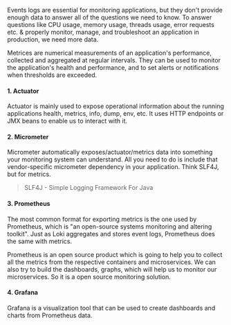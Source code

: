 Events logs are essential for monitoring applications, but they don't provide enough data to answer all of the questions we need to know. To answer questions like CPU usage, memory usage, threads usage, error requests etc. & properly monitor, manage, and troubleshoot an application in production, we need more data.

Metrices are numerical measurements of an application's performance, collected and aggregated at regular intervals. They can be used to monitor the application's health and performance, and to set alerts or notifications when thresholds are exceeded.


#### 1. Actuator
Actuator is mainly used to expose operational information about the running applications health, metrics, info, dump, env, etc. It uses HTTP endpoints or JMX beans to enable us to interact with it.

#### 2. Micrometer
Micrometer automatically exposes/actuator/metrics data into something your monitoring system can understand. All you need to do is include that vendor-specific micrometer dependency in your application. Think SLF4J, but for metrics.


> SLF4J - Simple Logging Framework For Java


#### 3. Prometheus
The most common format for exporting metrics is the one used by Prometheus, which is "an open-source systems monitoring and altering toolkit". Just as Loki aggregates and stores event logs, Prometheus does the same with metrics.

Prometheus is an open source product which is going to help you to collect all the metrics from the respective containers and microservices. We can also try to build the dashboards, graphs, which will help us to monitor our microservices. So it is a open source monitoring solution.

#### 4. Grafana
Grafana is a visualization tool that can be used to create dashboards and charts from Prometheus data.